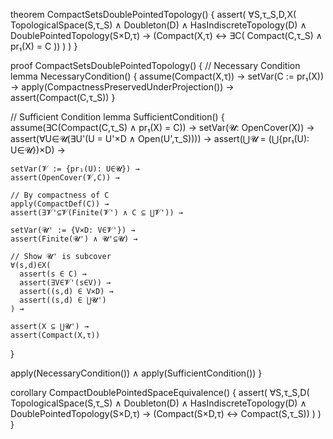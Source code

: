 theorem CompactSetsDoublePointedTopology() {
  assert(
    ∀S,τ_S,D,X(
      TopologicalSpace(S,τ_S) ∧
      Doubleton(D) ∧ 
      HasIndiscreteTopology(D) ∧
      DoublePointedTopology(S×D,τ) →
      (Compact(X,τ) ↔ ∃C(
        Compact(C,τ_S) ∧
        pr₁(X) = C
      ))
    )
  )
}

proof CompactSetsDoublePointedTopology() {
  // Necessary Condition
  lemma NecessaryCondition() {
    assume(Compact(X,τ)) →
    setVar(C := pr₁(X)) →
    apply(CompactnessPreservedUnderProjection()) →
    assert(Compact(C,τ_S))
  }

  // Sufficient Condition
  lemma SufficientCondition() {
    assume(∃C(Compact(C,τ_S) ∧ pr₁(X) = C)) →
    setVar(𝓤: OpenCover(X)) →
    assert(∀U∈𝓤(∃U'(U = U'×D ∧ Open(U',τ_S)))) →
    assert(⋃𝓤 = (⋃{pr₁(U): U∈𝓤})×D) →
    
    setVar(𝓥 := {pr₁(U): U∈𝓤}) →
    assert(OpenCover(𝓥,C)) →
    
    // By compactness of C
    apply(CompactDef(C)) →
    assert(∃𝓥'⊆𝓥(Finite(𝓥') ∧ C ⊆ ⋃𝓥')) →
    
    setVar(𝓤' := {V×D: V∈𝓥'}) →
    assert(Finite(𝓤') ∧ 𝓤'⊆𝓤) →
    
    // Show 𝓤' is subcover
    ∀(s,d)∈X(
      assert(s ∈ C) →
      assert(∃V∈𝓥'(s∈V)) →
      assert((s,d) ∈ V×D) →
      assert((s,d) ∈ ⋃𝓤')
    ) →
    
    assert(X ⊆ ⋃𝓤') →
    assert(Compact(X,τ))
  }

  apply(NecessaryCondition()) ∧ apply(SufficientCondition())
}

corollary CompactDoublePointedSpaceEquivalence() {
  assert(
    ∀S,τ_S,D(
      TopologicalSpace(S,τ_S) ∧
      Doubleton(D) ∧
      HasIndiscreteTopology(D) ∧
      DoublePointedTopology(S×D,τ) →
      (Compact(S×D,τ) ↔ Compact(S,τ_S))
    )
  )
}